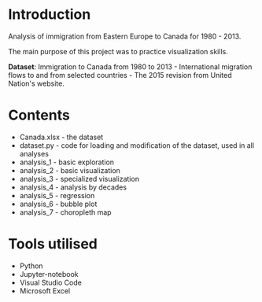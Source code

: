 # Introduction

Analysis of immigration from Eastern Europe to Canada for 1980 - 2013.

The main purpose of this project was to practice visualization skills.

**Dataset**: Immigration to Canada from 1980 to 2013 - International migration flows to and from selected countries - The 2015 revision from United Nation's website.

# Contents

- Canada.xlsx - the dataset
- dataset.py - code for loading and modification of the dataset, used in all analyses
- analysis_1 - basic exploration
- analysis_2 - basic visualization
- analysis_3 - specialized visualization
- analysis_4 - analysis by decades
- analysis_5 - regression
- analysis_6 - bubble plot
- analysis_7 - choropleth map

# Tools utilised
- Python
- Jupyter-notebook
- Visual Studio Code
- Microsoft Excel
